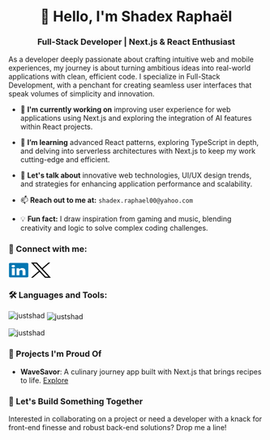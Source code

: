 <h1 align="center">👋 Hello, I'm Shadex Raphaël</h1>
<h3 align="center">Full-Stack Developer | Next.js & React Enthusiast</h3>

As a developer deeply passionate about crafting intuitive web and mobile experiences, my journey is about turning ambitious ideas into real-world applications with clean, efficient code. I specialize in Full-Stack Development, with a penchant for creating seamless user interfaces that speak volumes of simplicity and innovation.

- 🌟 **I'm currently working on** improving user experience for web applications using Next.js and exploring the integration of AI features within React projects.

- 📘 **I’m learning** advanced React patterns, exploring TypeScript in depth, and delving into serverless architectures with Next.js to keep my work cutting-edge and efficient.

- 🤝 **Let's talk about** innovative web technologies, UI/UX design trends, and strategies for enhancing application performance and scalability.

- 📫 **Reach out to me at:** `shadex.raphael00@yahoo.com`

- 💡 **Fun fact:** I draw inspiration from gaming and music, blending creativity and logic to solve complex coding challenges.

<h3 align="left">🔗 Connect with me:</h3>
<p align="left">
<a href="https://linkedin.com/in/your-linkedin" target="blank"><img align="center" src="https://raw.githubusercontent.com/devicons/devicon/master/icons/linkedin/linkedin-original.svg" alt="your-linkedin" height="30" width="40" /></a>
<a href="https://twitter.com/your-twitter" target="blank"><img align="center" src="https://raw.githubusercontent.com/devicons/devicon/master/icons/twitter/twitter-original.svg" alt="your-twitter" height="30" width="40" /></a>
</p>

<h3 align="left">🛠 Languages and Tools:</h3>
<p align="left">
<!-- Tailored Icons -->
</p>

<p><img align="left" src="https://github-readme-stats.vercel.app/api/top-langs?username=justshad&show_icons=true&locale=en&layout=compact" alt="justshad" /></p>

<p>&nbsp;<img align="center" src="https://github-readme-stats.vercel.app/api?username=justshad&show_icons=true&locale=en" alt="justshad" /></p>

<p><img align="center" src="https://github-readme-streak-stats.herokuapp.com/?user=justshad&" alt="justshad" /></p>

### 🎨 Projects I'm Proud Of

- **WaveSavor**: A culinary journey app built with Next.js that brings recipes to life. [Explore](https://wavesavor.com)

### 🚀 Let's Build Something Together

Interested in collaborating on a project or need a developer with a knack for front-end finesse and robust back-end solutions? Drop me a line!

